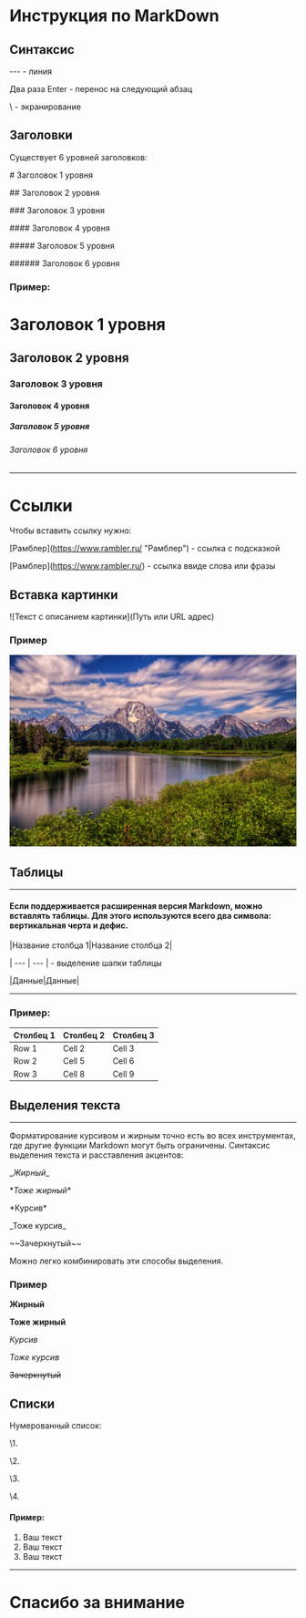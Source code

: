 # Инструкция по MarkDown
## Синтаксис
\--- - линия

Два раза Enter - перенос на следующий абзац

\ - экранирование

## Заголовки
Существует 6 уровней заголовков:

\# Заголовок 1 уровня

\## Заголовок 2 уровня

\### Заголовок 3 уровня

\#### Заголовок 4 уровня

\##### Заголовок 5 уровня

\###### Заголовок 6 уровня

### Пример:
# Заголовок 1 уровня
## Заголовок 2 уровня
### Заголовок 3 уровня
#### Заголовок 4 уровня
##### Заголовок 5 уровня
###### Заголовок 6 уровня
---


# Cсылки

Чтобы вставить ссылку нужно:


\[Рамблер](https://www.rambler.ru/ "Рамблер") - ссылка с подсказкой

\[Рамблер](https://www.rambler.ru/) - ссылка ввиде слова или фразы
 
 
## Вставка картинки

\![Текст с описанием картинки](Путь или URL адрес)


### Пример

![Река на фоне гор](/image.jpg)

## Таблицы
---
#### Если поддерживается расширенная версия Markdown, можно вставлять таблицы. Для этого используются всего два символа: вертикальная черта и дефис.

\|Название столбца 1|Название столбца 2|

\| --- | --- | - выделение шапки таблицы

\|Данные|Данные|

---
### Пример:
|  Столбец 1 | Столбец 2 | Столбец 3 |
|----------|----------|----------|
| Row 1    | Cell 2   | Cell 3   |
| Row 2    | Cell 5   | Cell 6   |
| Row 3    | Cell 8   | Cell 9   |



## Выделения текста
---
Форматирование курсивом и жирным точно есть во всех инструментах, где другие функции Markdown могут быть ограничены. Синтаксис выделения текста и расставления акцентов:

\__Жирный__

\**Тоже жирный**

\*Курсив*

\_Тоже курсив_

\~~Зачеркнутый~~

Можно легко комбинировать эти способы выделения.

### Пример

__Жирный__

**Тоже жирный**

*Курсив*

_Тоже курсив_

~~Зачеркнутый~~


## Списки

Нумерованный список:

\1.

\2.

\3.

\4.

#### Пример:

1. Ваш текст
2. Ваш текст
3. Ваш текст
---


# Спасибо за внимание